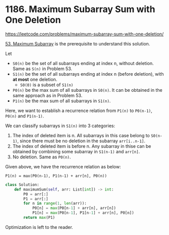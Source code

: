 # 1186. Maximum Subarray Sum with One Deletion

https://leetcode.com/problems/maximum-subarray-sum-with-one-deletion/

[53. Maximum Subarray](53.%20Maximum%20Subarray.md) is the prerequisite to understand this solution.

Let

- `S0(n)` be the set of all subarrays ending at index n, without deletion. Same as `S(n)` in Problem 53.
- `S1(n)` be the set of all subarrays ending at index n (before deletion), with **at most** one deletion.
	- `S0(0)` is a subset of `S1(n)`
- `P0(n)` be the max sum of all subarrays in `S0(n)`. It can be obtained in the same approach as in Problem 53.
- `P1(n)` be the max sum of all subarrays in `S1(n)`.

Here, we want to establish a recurrence relation from `P1(n)` to `P0(n-1)`, `P0(n)` and `P1(n-1)`.

We can classify subarrays in `S1(n)` into 3 categories:

1. The index of deleted item is n. All subarrays in this case belong to `S0(n-1)`, since there must be no deletion in the subarray `arr[i..n-1]`.
2. The index of deleted item is before n. Any subarray in thise can be obtained by combining some subarray in `S1(n-1)` and `arr[n]`.
3. No deletion. Same as `P0(n)`.

Given above, we have the recurrence relation as below:

```
P1(n) = max(P0(n-1), P1(n-1) + arr[n], P0(n))
```

```py
class Solution:
    def maximumSum(self, arr: List[int]) -> int:
        P0 = arr[:]
        P1 = arr[:]
        for n in range(1, len(arr)):
            P0[n] = max(P0[n-1] + arr[n], arr[n])
            P1[n] = max(P0[n-1], P1[n-1] + arr[n], P0[n])
        return max(P1)
```

Optimization is left to the reader.
